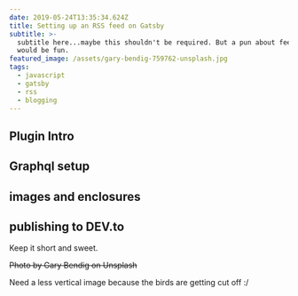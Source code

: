 ```yaml
---
date: 2019-05-24T13:35:34.624Z
title: Setting up an RSS feed on Gatsby
subtitle: >-
  subtitle here...maybe this shouldn't be required. But a pun about feeding
  would be fun.
featured_image: /assets/gary-bendig-759762-unsplash.jpg
tags:
  - javascript
  - gatsby
  - rss
  - blogging
---
```

## Plugin Intro

## Graphql setup

## images and enclosures

## publishing to DEV.to

Keep it short and sweet.

~~Photo by Gary Bendig on Unsplash~~

Need a less vertical image because the birds are getting cut off :/
